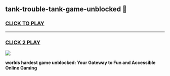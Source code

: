 
## tank-trouble-tank-game-unblocked 👋
<h3>
<a href="https://premium.freeplayer.one?title=tank-trouble-tank-game-unblocked&ref=14F">CLICK TO PLAY</a></h3>
<hr>

<h3>
<a href="https://premium.freeplayer.one?title=tank-trouble-tank-game-unblocked&ref=14F">CLICK 2 PLAY</a>
  
</h3>

<a href="https://premium.freeplayer.one?title=tank-trouble-tank-game-unblocked&ref=12F/"><img src="https://clearcache.store/games.png"></a>


**worlds hardest game unblocked: Your Gateway to Fun and Accessible Online Gaming**
